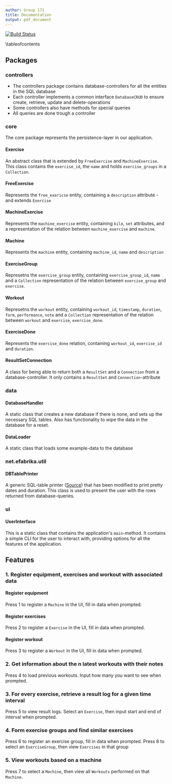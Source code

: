```yaml
---
author: Group 171
title: Documentation
output: pdf_document
---
```


[![Build Status](https://travis-ci.com/vegarab/tdt4145-gr171.svg?token=DJHitvEMvK9mbYbzJ3H2&branch=develop)](https://travis-ci.com/vegarab/tdt4145-gr171)

\tableofcontents

## Packages
### controllers
* The controllers package contains database-controllers for all the entities in
  the SQL database
* Each controller implements a common interface `DatabaseCRUD` to ensure
  create, retrieve, update and delete-operations
* Some controllers also have methods for special queries
* All queries are done trough a controller

### core
The core package represents the persistence-layer in our application.

#### Exercise
An abstract class that is extended by `FreeExercise` and `MachineExercise`.
This class contains the `exercise_id`, the `name` and holds `exercise_groups`
in a `Collection`.

#### FreeExercise
Represents the `free_exericse` entity, containing a `description` attribute -
and extends `Exercise`

#### MachineExercise
Represents the `machine_exercise` entity, containing `kilo`, `set` attributes,
and a representation of the relation between `machine_exercise` and `machine`.

#### Machine
Represents the `machine` entity, containing `machine_id`, `name` and
`description`

#### ExerciseGroup
Represetns the `exercise_group` entity, containing `exercise_group_id`, `name`
and a `Collection` representation of the relation between `exercise_group` and
`exercise`.

#### Workout
Represetns the `workout` entity, containing `workout_id`, `timestamp`,
`duration`, `form`, `performance`, `note` and a `Collection` representation of
the relation between `workout` and `exercise`, `exercise_done`.

#### ExerciseDone
Represents the `exercise_done` relation, containing `workout_id`, `exercise_id`
and `duration`. 

#### ResultSetConnection
A class for being able to return both a `ResultSet` and a `Connection` from a
database-controller. It only contains a `ResultSet` and `Connection`-attribute

### data
#### DatabaseHandler
A static class that creates a new database if there is none, and sets up the
necessary SQL tables. Also has functionality to wipe the data in the database
for a reset.

#### DataLoader
A static class that loads some example-data to the database

### net.efabrika.util
#### DBTablePrinter
A generic SQL-table printer
([Source](https://github.com/htorun/dbtableprinter)) that has been modified to
print pretty dates and duration. This class is used to present the user with
the rows returned from database-queries.

### ui
#### UserInterface
This is a static class that contains the application's `main`-method. It
contains a simple CLI for the user to interact with, providing options for all
the features of the application.

## Features
### 1. Register equipment, exercises and workout with associated data
#### Register equipment
Press 1 to register a `Machine` in the UI, fill in data when prompted.

#### Register exercises
Press 2 to register a `Exercise` in the UI, fill in data when prompted.

#### Register workout
Press 3 to register a `Workout` in the UI, fill in data when prompted.

### 2. Get information about the n latest workouts with their notes
Press 4 to load previous workouts. Input how many you want to see when
prompted.

### 3. For every exercise, retrieve a result log for a given time interval
Press 5 to view result logs. Select an `Exercise`, then input start and end of
interval when prompted.

### 4. Form exercise groups and find similar exercises
Press 6 to register an exercise group, fill in data when prompted.
Press 8 to select an `ExerciseGroup`, then view `Exercises` in that group

### 5. View workouts based on a machine
Press 7 to select a `Machine`, then view all `Workouts` performed on that
`Machine`.
